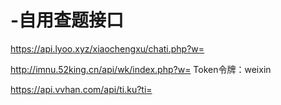 # -自用查题接口
https://api.lyoo.xyz/xiaochengxu/chati.php?w=

http://imnu.52king.cn/api/wk/index.php?w=   Token令牌：weixin

https://api.vvhan.com/api/ti.ku?ti=

